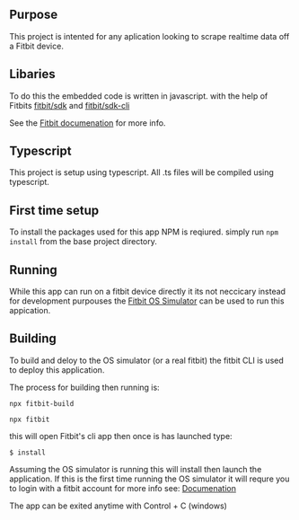 ## Purpose

This project is intented for any aplication looking to scrape realtime data off a Fitbit device.

## Libaries

To do this the embedded code is written in javascript. with the help of Fitbits [fitbit/sdk](https://github.com/Fitbit/fitbit-sdk-toolchain) and [fitbit/sdk-cli](https://github.com/Fitbit/developer-bridge)

See the [Fitbit documenation](https://dev.fitbit.com/getting-started) for more info.

## Typescript

This project is setup using typescript. All .ts files will be compiled using typescript.

## First time setup

To install the packages used for this app NPM is reqiured. simply run `npm install` from the base project directory.

## Running

While this app can run on a fitbit device directly it its not neccicary instead for development purpouses the [Fitbit OS Simulator](https://dev.fitbit.com/release-notes/fitbit-os-simulator/) can be used to run this appication.

## Building

To build and deloy to the OS simulator (or a real fitbit) the fitbit CLI is used to deploy this application.

The process for building then running is:

`npx fitbit-build`

`npx fitbit`

this will open Fitbit's cli app then once is has launched type:

`$ install`

Assuming the OS simulator is running this will install then launch the application. If this is the first time running the OS simulator it will requre you to login with a fitbit account for more info see: [Documenation](https://dev.fitbit.com/build/guides/command-line-interface/)

The app can be exited anytime with Control + C (windows)
